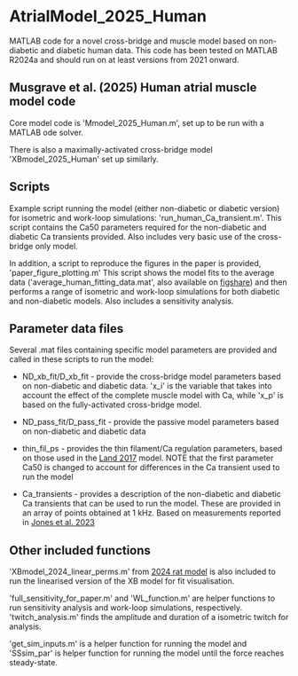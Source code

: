 # AtrialModel_2025_Human
MATLAB code for a novel cross-bridge and muscle model based on non-diabetic and diabetic human data. This code has been tested on MATLAB R2024a and should run on at least versions from 2021 onward.

## Musgrave et al. (2025) Human atrial muscle model code

Core model code is 'Mmodel_2025_Human.m', set up to be run with a MATLAB ode solver.

There is also a maximally-activated cross-bridge model 'XBmodel_2025_Human' set up similarly. 

## Scripts
Example script running the model (either non-diabetic or diabetic version) for isometric and work-loop simulations: 'run_human_Ca_transient.m'. This script contains the Ca50 parameters required for the non-diabetic and diabetic Ca transients provided. Also includes very basic use of the cross-bridge only model.

In addition, a script to reproduce the figures in the paper is provided, 'paper_figure_plotting.m'
This script shows the model fits to the average data ('average_human_fitting_data.mat', also available on [figshare](https://figshare.com/articles/dataset/Human_atrial_cross-bridge_data_diabetic_and_non-diabetic_/28180337?file=51622616)) and then performs a range of isometric and work-loop simulations for both diabetic and non-diabetic models. Also includes a sensitivity analysis. 

## Parameter data files
Several .mat files containing specific model parameters are provided and called in these scripts to run the model:

- ND_xb_fit/D_xb_fit - provide the cross-bridge model parameters based on non-diabetic and diabetic data. 'x_i' is the variable that takes into account the effect of the complete muscle model with Ca, while 'x_p' is based on the fully-activated cross-bridge model.

- ND_pass_fit/D_pass_fit - provide the passive model parameters based on non-diabetic and diabetic data

- thin_fil_ps - provides the thin filament/Ca regulation parameters, based on those used in the [Land 2017](https://pubmed.ncbi.nlm.nih.gov/28392437/) model. NOTE that the first parameter Ca50 is changed to account for differences in the Ca transient used to run the model

- Ca_transients - provides a description of the non-diabetic and diabetic Ca transients that can be used to run the model. These are provided in an array of points obtained at 1 kHz. Based on measurements reported in [Jones et al. 2023](https://physoc.onlinelibrary.wiley.com/doi/10.14814/phy2.15599)

## Other included functions
'XBmodel_2024_linear_perms.m' from [2024 rat model](https://github.com/JuliaMusgrave/XBModel_2024_Rat) is also included to run the linearised version of the XB model for fit visualisation. 

'full_sensitivity_for_paper.m' and 'WL_function.m' are helper functions to run sensitivity analysis and work-loop simulations, respectively. 'twitch_analysis.m' finds the amplitude and duration of a isometric twitch for analysis.

'get_sim_inputs.m' is a helper function for running the model and 'SSsim_par' is helper function for running the model until the force reaches steady-state.

